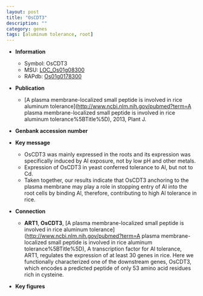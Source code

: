 ```yaml
---
layout: post
title: "OsCDT3"
description: ""
category: genes
tags: [aluminum tolerance, root]
---
```


* **Information**  
    + Symbol: OsCDT3  
    + MSU: [LOC_Os01g08300](http://rice.plantbiology.msu.edu/cgi-bin/ORF_infopage.cgi?orf=LOC_Os01g08300)  
    + RAPdb: [Os01g0178300](http://rapdb.dna.affrc.go.jp/viewer/gbrowse_details/irgsp1?name=Os01g0178300)  

* **Publication**  
    + [A plasma membrane-localized small peptide is involved in rice aluminum tolerance](http://www.ncbi.nlm.nih.gov/pubmed?term=A plasma membrane-localized small peptide is involved in rice aluminum tolerance%5BTitle%5D), 2013, Plant J.

* **Genbank accession number**  

* **Key message**  
    + OsCDT3 was mainly expressed in the roots and its expression was specifically induced by Al exposure, not by low pH and other metals.
    + Expression of OsCDT3 in yeast conferred tolerance to Al, but not to Cd.
    + Taken together, our results indicate that OsCDT3 anchoring to the plasma membrane may play a role in stopping entry of Al into the root cells by binding Al, therefore, contributing to high Al tolerance in rice.

* **Connection**  
    + __ART1__, __OsCDT3__, [A plasma membrane-localized small peptide is involved in rice aluminum tolerance](http://www.ncbi.nlm.nih.gov/pubmed?term=A plasma membrane-localized small peptide is involved in rice aluminum tolerance%5BTitle%5D), A transcription factor for Al tolerance, ART1, regulates the expression of at least 30 genes in rice. Here we functionally characterized one of the downstream genes, OsCDT3, which encodes a predicted peptide of only 53 amino acid residues rich in cysteine.

* **Key figures**  


